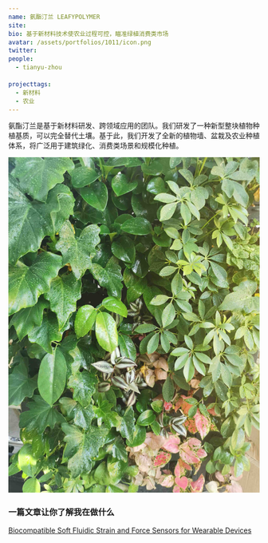 ```yaml
---
name: 氨酯汀兰 LEAFYPOLYMER
site: 
bio: 基于新材料技术使农业过程可控，瞄准绿植消费类市场
avatar: /assets/portfolios/1011/icon.png
twitter: 
people:
  - tianyu-zhou

projecttags:
  - 新材料
  - 农业
---
```

氨酯汀兰是基于新材料研发、跨领域应用的团队。我们研发了一种新型整块植物种植基质，可以完全替代土壤。基于此，我们开发了全新的植物墙、盆栽及农业种植体系，将广泛用于建筑绿化、消费类场景和规模化种植。

![Gospel](/assets/portfolios/1011/info.png)



### 一篇文章让你了解我在做什么
[Biocompatible Soft Fluidic Strain and Force Sensors for Wearable Devices](https://www.x-mol.com/paper/918757)

